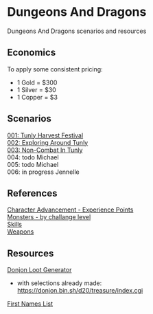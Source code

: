 # Dungeons And Dragons

Dungeons And Dragons scenarios and resources

## Economics

To apply some consistent pricing:
- 1 Gold = $300
- 1 Silver = $30
- 1 Copper = $3

## Scenarios

[001: Tunly Harvest Festival](/Scenarios/001_Tunly_Harvest_Festival.md)  
[002: Exploring Around Tunly](/Scenarios/002_Exploring_Around_Tunly.md)  
[003: Non-Combat In Tunly](/Scenarios/003_Non_Combat_In_Tunly.md)  
004: todo Michael   
005: todo Michael   
006: in progress Jennelle  

## References

[Character Advancement - Experience Points](/Reference/experience_points.md)  
[Monsters - by challange level](/Reference/monsters_by_challenge.md)  
[Skills](/Reference/skills.md)  
[Weapons](/Reference/weapons.md)  

## Resources

[Donjon Loot Generator](https://donjon.bin.sh/d20/treasure/)
- with selections already made: https://donjon.bin.sh/d20/treasure/index.cgi

[First Names List](http://namesabound.com/)
